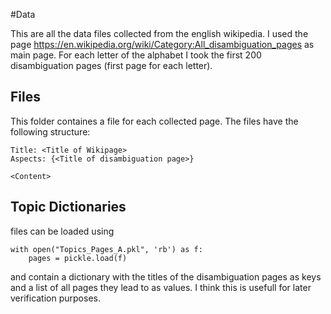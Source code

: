 #Data

This are all the data files collected from the english wikipedia. I used the page https://en.wikipedia.org/wiki/Category:All_disambiguation_pages as main page. For each letter of the alphabet I took the first 200 disambiguation pages (first page for each letter).

## Files
This folder containes a file for each collected page.
The files have the following structure:

```
Title: <Title of Wikipage>
Aspects: {<Title of disambiguation page>}

<Content>
```

## Topic Dictionaries
files can be loaded using 
```
with open("Topics_Pages_A.pkl", 'rb') as f:
    pages = pickle.load(f)
```

and contain a dictionary with the titles of the disambiguation pages as keys and a list of all pages they lead to as values. I think this is usefull for later verification purposes.
